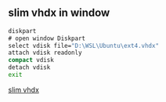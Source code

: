 ## slim vhdx in window

```cmd
diskpart
# open window Diskpart
select vdisk file="D:\WSL\Ubuntu\ext4.vhdx"
attach vdisk readonly
compact vdisk
detach vdisk
exit
```
[slim vhdx](https://www.jianshu.com/p/a20c2d58eaac)